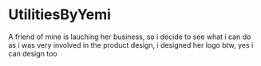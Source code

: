 # UtilitiesByYemi
A friend of mine is lauching her business, so i decide to see what i can do as i was very involved in the product design, i designed her logo btw, yes i can design too
